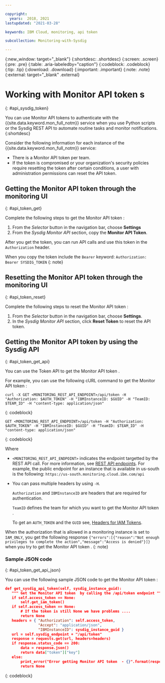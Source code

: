 ```yaml
---

copyright:
  years:  2018, 2021
lastupdated: "2021-03-28"

keywords: IBM Cloud, monitoring, api token

subcollection: Monitoring-with-Sysdig

---
```


{:new_window: target="_blank"}
{:shortdesc: .shortdesc}
{:screen: .screen}
{:pre: .pre}
{:table: .aria-labeledby="caption"}
{:codeblock: .codeblock}
{:tip: .tip}
{:download: .download}
{:important: .important}
{:note: .note}
{:external: target="_blank" .external}


# Working with Monitor API token s
{: #api_sysdig_token}

You can use Monitor API tokens to authenticate with the {{site.data.keyword.mon_full_notm}} service when you use Python scripts or the Sysdig REST API to automate routine tasks and monitor notifications. 
{:shortdesc}

Consider the following information for each instance of the {{site.data.keyword.mon_full_notm}} service:

* There is a Monitor API token per team.
* If the token is compromised or your organization's security policies require resetting the token after certain conditions, a user with administration permissions can reset the API token.


## Getting the Monitor API token through the monitoring UI
{: #api_token_get}

Complete the following steps to get the Monitor API token :

1. From the *Selector* button in the navigation bar, choose **Settings**
2. From the *Sysdig Monitor API* section, copy the **Monitor API Token**.

After you get the token, you can run API calls and use this token in the `Authorization` header. 

When you copy the token include the `Bearer` keyword: `Authorization: Bearer SYSDIG_TOKEN`
{: note}


## Resetting the Monitor API token through the monitoring UI
{: #api_token_reset}

Complete the following steps to reset the Monitor API token :

1. From the *Selector* button in the navigation bar, choose **Settings**.
2. In the *Sysdig Monitor API* section, click **Reset Token** to reset the API token.



## Getting the Monitor API token by using the Sysdig API
{: #api_token_get_api}

You can use the Token API to get the Monitor API token .

For example, you can use the following cURL command to get the Monitor API token :

```shell
curl -X GET <MONITORING_REST_API_ENDPOINT>/api/token -H "Authorization: $AUTH_TOKEN" -H "IBMInstanceID: $GUID" -H "TeamID: $TEAM_ID" -H "content-type: application/json"
```
{: codeblock}


```
GET <MONITORING_REST_API_ENDPOINT>/api/token -H "Authorization: $AUTH_TOKEN" -H "IBMInstanceID: $GUID" -H "TeamID: $TEAM_ID" -H "content-type: application/json"
```
{: codeblock}

Where 

* `<MONITORING_REST_API_ENDPOINT>` indicates the endpoint targetted by the REST API call. For more information, see [REST API endpoints](/docs/Monitoring-with-Sysdig?topic=Monitoring-with-Sysdig-endpoints#endpoints_rest_api). For example, the public endpoint for an instance that is available in us-south is the following: `https://us-south.monitoring.cloud.ibm.com/api`

* You can pass multiple headers by using `-H`. 

    `Authorization` and `IBMInstanceID` are headers that are required for authentication. 

    `TeamID` defines the team for which you want to get the Monitor API token .
    
    To get an `AUTH_TOKEN` and the `GUID` see, [Headers for IAM Tokens](/docs/Monitoring-with-Sysdig?topic=Monitoring-with-Sysdig-mon-curl#mon-curl-headers-iam).


When the authorization that is allowed in a monitoring instance is set to `IAM_ONLY`, you get the following response `{"errors":[{"reason":"Not enough privileges to complete the action","message":"Access is denied"}]}` when you try to get the Monitor API token .
{: note}


### Sample JSON code
{: #api_token_get_api_json}

You can use the following sample JSON code to get the Monitor API token :

 ```json
def get_sysdig_api_token(self, sysdig_instance_guid):
    """ Get the Monitor API token  by calling the /api/token endpoint """
    if self.access_token == None:
        self.get_iam_token()
    if self.access_token == None:
        # If the token is still None we have problems ....
        return None
    headers = { "Authorization": self.access_token,
                "Accept": "application/json",
                "IBMInstanceID": sysdig_instance_guid }
    url = self.sysdig_endpoint + "/api/token"
    response = requests.get(url, headers=headers)
    if response.status_code == 200:
        data = response.json()
        return data["token"]["key"]
    else:
        print_error("Error getting Monitor API token  - {}".format(response.text))
        return None
```
{: codeblock}




